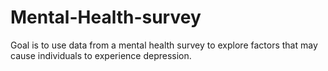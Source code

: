 # Mental-Health-survey
Goal is to use data from a mental health survey to explore factors that may cause individuals to experience depression.
